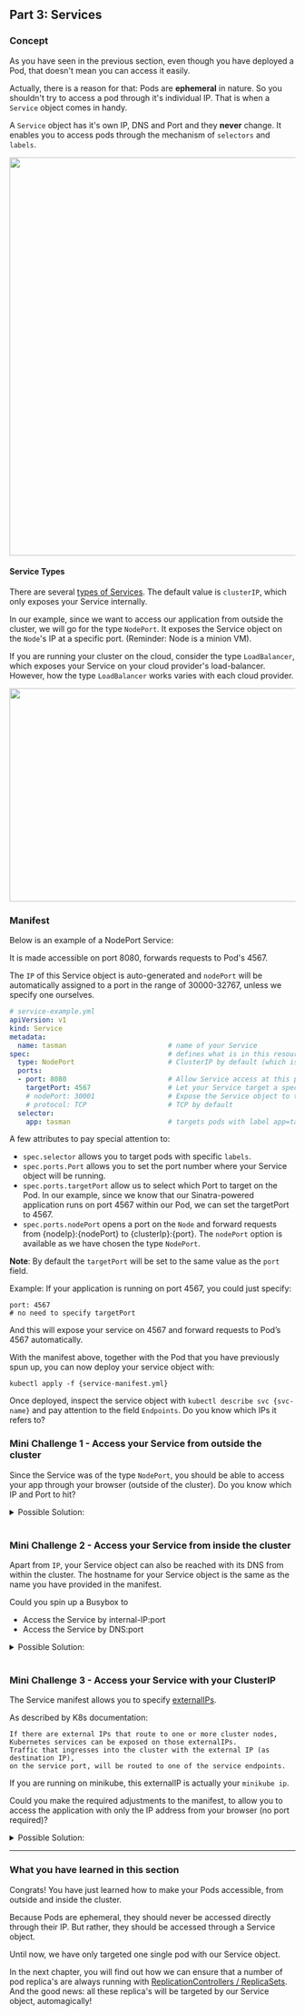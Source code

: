 ## Part 3: Services

### Concept ###

As you have seen in the previous section, even though you have deployed a Pod, that doesn't mean you can access it easily.

Actually, there is a reason for that: Pods are **ephemeral** in nature. So you shouldn't try to access a pod through it's individual IP. That is when a `Service` object comes in handy.

A `Service` object has it's own IP, DNS and Port and they **never** change. It enables you to access pods through the mechanism of `selectors` and `labels`.

<img src="https://github.com/actfong/k8s-workshop/blob/master/images/k8s-service.png?raw=true" width="800" height="700"/>

#### Service Types ####
There are several [types of Services](https://kubernetes.io/docs/concepts/services-networking/service/#publishing-services---service-types). The default value is `clusterIP`, which only exposes your Service internally.

In our example, since we want to access our application from outside the cluster, we will go for the type `NodePort`. It exposes the Service object on the `Node`'s IP at a specific port. (Reminder: Node is a minion VM).

If you are running your cluster on the cloud, consider the type `LoadBalancer`, which exposes your Service on your cloud provider's load-balancer. However, how the type `LoadBalancer` works varies with each cloud provider.

<img src="https://github.com/actfong/k8s-workshop/blob/master/images/k8s-service-types.png?raw=true" width="550" height="375"/>

### Manifest ###

Below is an example of a NodePort Service:

It is made accessible on port 8080, forwards requests to Pod's 4567.

The `IP` of this Service object is auto-generated and `nodePort` will be automatically assigned to a port in the range of 30000-32767, unless we specify one ourselves.


```yml
# service-example.yml
apiVersion: v1
kind: Service
metadata:
  name: tasman                         # name of your Service
spec:                                  # defines what is in this resource
  type: NodePort                       # ClusterIP by default (which is only accessible internally)
  ports:
  - port: 8080                         # Allow Service access at this port
    targetPort: 4567                   # Let your Service target a specific port of your Pods
    # nodePort: 30001                  # Expose the Service object to the external world on a port of Node's IP (30000-32767)
    # protocol: TCP                    # TCP by default
  selector:
    app: tasman                        # targets pods with label app=tasman
```

A few attributes to pay special attention to:

- `spec.selector` allows you to target pods with specific `labels`.
- `spec.ports.Port` allows you to set the port number where your Service object will be running.
- `spec.ports.targetPort` allow us to select which Port to target on the Pod. In our example, since we know that our Sinatra-powered application runs on port 4567 within our Pod, we can set the targetPort to 4567.
- `spec.ports.nodePort` opens a port on the `Node` and forward requests from {nodeIp}:{nodePort} to {clusterIp}:{port}. The `nodePort` option is available as we have chosen the type `NodePort`.


**Note**: By default the `targetPort` will be set to the same value as the `port` field.

Example: If your application is running on port 4567, you could just specify:
```
port: 4567
# no need to specify targetPort
```
And this will expose your service on 4567 and forward requests to Pod’s 4567 automatically.


With the manifest above, together with the Pod that you have previously spun up, you can now deploy your service object with:
```
kubectl apply -f {service-manifest.yml}
```
Once deployed, inspect the service object with `kubectl describe svc {svc-name}` and pay attention to the field `Endpoints`. Do you know which IPs it refers to?

### Mini Challenge 1 - Access your Service from outside the cluster ###
Since the Service was of the type `NodePort`, you should be able to access your app through your browser (outside of the cluster). Do you know which IP and Port to hit?

<details>
<summary>Possible Solution:</summary>
<br/>
<p>
If you are on Minikube, you would have only 1 Node and it's IP is the same as returned by the command <pre>$(minikube ip)</pre>
The port can be obtained from <i>nodePort</i> as shown in <i>kubectl describe svc {svc-name}</i>.
<br/>
If you are on GKE, you can get Node IP's from your Cloud Console.
</p>
</details>

<br/>

### Mini Challenge 2 - Access your Service from inside the cluster ###
Apart from `IP`, your Service object can also be reached with its DNS from within the cluster.
The hostname for your Service object is the same as the name you have provided in the manifest.

Could you spin up a Busybox to
- Access the Service by internal-IP:port
- Access the Service by DNS:port

<details>
<summary>Possible Solution:</summary>
<br/>
First, get the <i>Name</i>, <i>IP</i> and <i>Port</i> of your Service through <i>kubectl describe svc {svc-name}</i>.<br/> Then:
<pre>
kubectl run -it busybox --image=busybox --restart=Never -- /bin/sh
wget {Service's IP}:{Service's Port}
wget {Service's Name}:{Service's Port}
</pre>
</details>

<br/>

### Mini Challenge 3 - Access your Service with your ClusterIP ###
The Service manifest allows you to specify [externalIPs](https://kubernetes.io/docs/concepts/services-networking/service/#external-ips).

As described by K8s documentation:

```
If there are external IPs that route to one or more cluster nodes,
Kubernetes services can be exposed on those externalIPs.
Traffic that ingresses into the cluster with the external IP (as destination IP),
on the service port, will be routed to one of the service endpoints.
```

If you are running on minikube, this externalIP is actually your `minikube ip`.

Could you make the required adjustments to the manifest, to allow you to access the application with only the IP address from your browser (no port required)?

<details>

<summary>Possible Solution:</summary>
</br>
Obtain the ip through.
<pre>minikube ip</pre>
</br>
The key is now to add this IP as <i>externalIP</i> and make your service accessible on <i>port</i> 80 (so that clients don't have to specify the port)
</br>

<pre>
apiVersion: v1
kind: Service
metadata:
  name: tasman
spec:
  type: NodePort
  ports:
  - port: 80                           # <= expose service to port 80.
    targetPort: 4567
  selector:
    app: tasman
  externalIPs:
    - 192.168.99.100                    # <= my minikube-ip
</pre>

</br>
Apply the change with:
<pre>
kubectl apply -f {service-manifest.yml}
</pre>

</br>
Then access your application the specified externalIP from your browser.
</details>

---

### What you have learned in this section

Congrats! You have just learned how to make your Pods accessible, from outside and inside the cluster.

Because Pods are ephemeral, they should never be accessed directly through their IP. But rather, they should be accessed through a Service object.

Until now, we have only targeted one single pod with our Service object.

In the next chapter, you will find out how we can ensure that a number of pod replica's are always running with [ReplicationControllers / ReplicaSets](https://github.com/MrBinh192/k8s-workshop/Part-4-RC-and-RS). And the good news: all these replica's will be targeted by our Service object, automagically!
